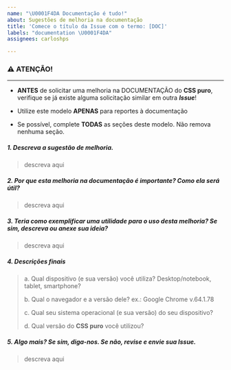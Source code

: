 ```yaml
---
name: "\U0001F4DA Documentação é tudo!"
about: Sugestões de melhoria na documentação
title: 'Comece o título da Issue com o termo: [DOC]'
labels: "documentation \U0001F4DA"
assignees: carloshps

---
```


### ⚠ ATENÇÃO!
------

- **ANTES** de solicitar uma melhoria na DOCUMENTAÇÃO do **CSS puro**, verifique se já existe alguma solicitação similar em outra ***Issue***!

- Utilize este modelo **APENAS** para reportes à documentação

- Se possível, complete **TODAS** as seções deste modelo. Não remova nenhuma seção. 

##### 1. Descreva a sugestão de melhoria.

> descreva aqui

##### 2. Por que esta melhoria na documentação é importante? Como ela será útil?

> descreva aqui

##### 3. Teria como exemplificar uma utilidade para o uso desta melhoria? Se sim, descreva ou anexe sua ideia?

> descreva aqui

##### 4. Descrições finais

> a. Qual dispositivo (e sua versão) você utiliza? Desktop/notebook, tablet, smartphone?
> 
> b. Qual o navegador e a versão dele? ex.: Google Chrome v.64.1.78
> 
> c. Qual seu sistema operacional (e sua versão) do seu dispositivo?
> 
> d. Qual versão do **CSS puro** você utilizou?

##### 5. Algo mais? Se sim, diga-nos. Se não, revise e envie sua Issue.

> descreva aqui
